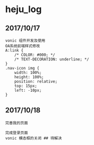 # heju_log
## 2017/10/17
```
vonic 组件开发及使用
OA系统前端样式修改
A:link {
    /* COLOR: #000; */
    /* TEXT-DECORATION: underline; */
}
.nav-icon img {
    width: 100%;
    height: 100%;
    position: relative;
    top: 15px;
    left: -10px;
}
```
## 2017/10/18
```
完善我的页面

完成登录页面
vonic 模态框的关闭 ## 待解决
```
